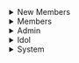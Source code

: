 <details>
<summary>New Members</summary>


</details>


<details>
<summary>Members</summary>


</details>


<details>
<summary>Admin</summary>


</details>



<details>
<summary>Idol</summary>



</details>


<details>
<summary>System</summary>



</details>